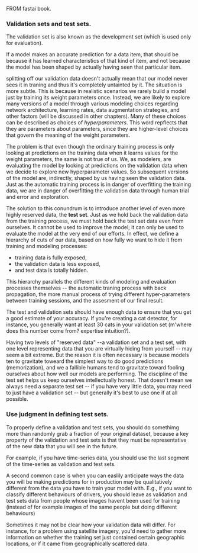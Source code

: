 FROM fastai book. 

### Validation sets and test sets. 

The validation set is also known as the development set (which is used only for evaluation). 

If a model makes an accurate prediction for a data item, that should be because it has learned characteristics of that kind of item, and not because the model has been shaped by actually having seen that particular item. 


splitting off our validation data doesn't actually mean that our model never sees it in traning and thus it's completely untainted by it. The situation is more subtle. This is because in realistic scenarios we rarely build a model just by training its weight parameters once. Instead, we are likely to explore many versions of a model through various modeling choices regarding network architecture, learning rates, data augmentation strategies, and other factors (will be discussed in other chapters). Many of these choices can be described as choices of *hyperparameters*. This word repflects that they are parameters about parameters, since they are higher-level choices that govern the meaning of the weight parameters. 

The problem is that even though the ordinary training process is only looking at predictions on the training data when it learns values for the weight parameters, the same is not true of us. We, as modelers, are evaluating the model by looking at predictions on the validation data when we decide to explore new hyperparameter values. So subsequent versions of the model are, indirectly, shaped by us having seen the validation data. Just as the automatic training process is in danger of overfitting the training data, we are in danger of overfitting the validation data through human trial and error and exploration. 

The solution to this conundrum is to introduce another level of even more highly reserved data, the **test set**. Just as we hold back the validation data from the training process, we must hold back the test set data even from ourselves. It cannot be used to improve the model; it can only be used to evaluate the model at the very end of our efforts. In effect, we define a hierarchy of cuts of our data, based on how fully we want to hide it from training and modeling processes: 
- training data is fully exposed, 
- the validation data is less exposed, 
- and test data is totally hidden. 

This hierarchy parallels the different kinds of modeling and evaluation processes themselves -- the automatic traning process with back propagation, the more manual process of trying different hyper-parameters between training sessions, and the assesment of our final result. 

The test and validation sets should have enough data to ensure that you get a good estimate of your accuracy. If you're creating a cat detector, for instance, you generally want at least 30 cats in your validation set (m'where does this number come from? expertise intuition?). 


Having two levels of "reserved data" --a validation set and a test set, with one level representing data that you are virtually hiding from yourself -- may seem a bit extreme. But the reason it is often necessary is because models ten to gravitate toweard the simplest way to do good predictions (memorization), and we a fallible humans tend to gravitate toward fooling ourselves about how well our models are performing. The discipline of the test set helps us keep ourselves intellectually honest. That doesn't mean we always need a separate test set -- if you have very little data, you may need to just have a validation set -- but generally it's best to use one if at all possible. 


### Use judgment in defining test sets. 

To properly define a validation and test sets, you should do somethimg more than randomly grab a fraction of your original dataset, because a key property of the validation and test sets is that they must be representative of the new data that you will see in the future. 

For example, if you have time-series data, you should use the last segment of the time-series as validation and test sets. 

A second common case is when you can easlily anticipate ways the data you will be making predictions for in production may be qualitatively different from the data you have to train your model with. E.g., if you want to classify different behaviours of drivers, you should leave as validation and test sets data from people whose images havent been used for training (instead of for example images of the same people but doing different behaviours)


Sometimes it may not be clear how your validation data will differ. For instance, for a problem using satellite imagery, you'd need to gather more information on whether the training set just contained certain geographic locations, or if it came from geographically scattered data. 

